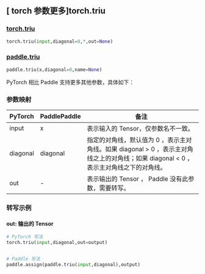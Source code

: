 ## [ torch 参数更多]torch.triu

### [torch.triu](https://pytorch.org/docs/stable/generated/torch.triu.html?highlight=triu#torch.triu)

```python
torch.triu(input,diagonal=0,*,out=None)
```

### [paddle.triu](https://www.paddlepaddle.org.cn/documentation/docs/zh/develop/api/paddle/triu_cn.html)

```python
paddle.triu(x,diagonal=0,name=None)
```

PyTorch 相比 Paddle 支持更多其他参数，具体如下：

### 参数映射

| PyTorch | PaddlePaddle | 备注 |
| ------- | ------- | ------- |
| input   | x       | 表示输入的 Tensor，仅参数名不一致。 |
| diagonal | diagonal | 指定的对角线，默认值为 0 ，表示主对角线。如果 diagonal > 0 ，表示主对角线之上的对角线；如果 diagonal < 0 ，表示主对角线之下的对角线。 |
| out | - | 表示输出的 Tensor ， Paddle 没有此参数，需要转写。 |

### 转写示例

#### out: 输出的 Tensor

```python
# PyTorch 写法
torch.triu(input,diagonal,out=output)


# Paddle 写法
paddle.assign(paddle.triu(input,diagonal),output)
```

